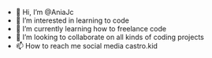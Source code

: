 - 👋 Hi, I’m @AniaJc
- 👀 I’m interested in learning to code
- 🌱 I’m currently learning how to freelance code
- 💞️ I’m looking to collaborate on all kinds of coding projects
- 📫 How to reach me social media castro.kid

<!---
AniaJc/AniaJc is a ✨ special ✨ repository because its `README.md` (this file) appears on your GitHub profile.
You can click the Preview link to take a look at your changes.
--->
